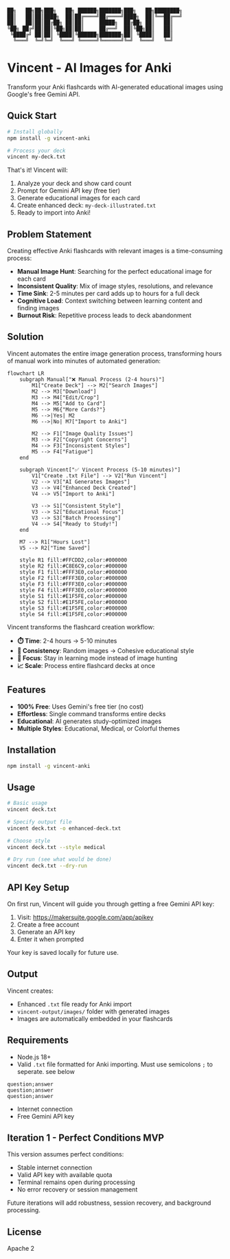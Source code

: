 ```
██╗   ██╗██╗███╗   ██╗ ██████╗███████╗███╗   ██╗████████╗
██║   ██║██║████╗  ██║██╔════╝██╔════╝████╗  ██║╚══██╔══╝
██║   ██║██║██╔██╗ ██║██║     █████╗  ██╔██╗ ██║   ██║   
╚██╗ ██╔╝██║██║╚██╗██║██║     ██╔══╝  ██║╚██╗██║   ██║   
 ╚████╔╝ ██║██║ ╚████║╚██████╗███████╗██║ ╚████║   ██║   
  ╚═══╝  ╚═╝╚═╝  ╚═══╝ ╚═════╝╚══════╝╚═╝  ╚═══╝   ╚═╝   
```

# Vincent - AI Images for Anki

Transform your Anki flashcards with AI-generated educational images using Google's free Gemini API.

## Quick Start

```bash
# Install globally
npm install -g vincent-anki

# Process your deck
vincent my-deck.txt
```

That's it! Vincent will:
1. Analyze your deck and show card count
2. Prompt for Gemini API key (free tier)
3. Generate educational images for each card
4. Create enhanced deck: `my-deck-illustrated.txt`
5. Ready to import into Anki!

## Problem Statement

Creating effective Anki flashcards with relevant images is a time-consuming process:

- **Manual Image Hunt**: Searching for the perfect educational image for each card
- **Inconsistent Quality**: Mix of image styles, resolutions, and relevance
- **Time Sink**: 2-5 minutes per card adds up to hours for a full deck
- **Cognitive Load**: Context switching between learning content and finding images
- **Burnout Risk**: Repetitive process leads to deck abandonment

## Solution

Vincent automates the entire image generation process, transforming hours of manual work into minutes of automated generation:

```mermaid
flowchart LR
    subgraph Manual["❌ Manual Process (2-4 hours)"]
        M1["Create Deck"] --> M2["Search Images"]
        M2 --> M3["Download"]
        M3 --> M4["Edit/Crop"]
        M4 --> M5["Add to Card"]
        M5 --> M6{"More Cards?"}
        M6 -->|Yes| M2
        M6 -->|No| M7["Import to Anki"]
        
        M2 --> F1["Image Quality Issues"]
        M3 --> F2["Copyright Concerns"]
        M4 --> F3["Inconsistent Styles"]
        M5 --> F4["Fatigue"]
    end

    subgraph Vincent["✅ Vincent Process (5-10 minutes)"]
        V1["Create .txt File"] --> V2["Run Vincent"]
        V2 --> V3["AI Generates Images"]
        V3 --> V4["Enhanced Deck Created"]
        V4 --> V5["Import to Anki"]
        
        V3 --> S1["Consistent Style"]
        V3 --> S2["Educational Focus"]
        V3 --> S3["Batch Processing"]
        V4 --> S4["Ready to Study!"]
    end

    M7 --> R1["Hours Lost"]
    V5 --> R2["Time Saved"]
    
    style R1 fill:#FFCDD2,color:#000000
    style R2 fill:#C8E6C9,color:#000000
    style F1 fill:#FFF3E0,color:#000000
    style F2 fill:#FFF3E0,color:#000000
    style F3 fill:#FFF3E0,color:#000000
    style F4 fill:#FFF3E0,color:#000000
    style S1 fill:#E1F5FE,color:#000000
    style S2 fill:#E1F5FE,color:#000000
    style S3 fill:#E1F5FE,color:#000000
    style S4 fill:#E1F5FE,color:#000000
```

Vincent transforms the flashcard creation workflow:
- **⏱️ Time**: 2-4 hours → 5-10 minutes
- **🎨 Consistency**: Random images → Cohesive educational style
- **🧠 Focus**: Stay in learning mode instead of image hunting
- **📈 Scale**: Process entire flashcard decks at once

## Features

- **100% Free**: Uses Gemini's free tier (no cost)
- **Effortless**: Single command transforms entire decks
- **Educational**: AI generates study-optimized images
- **Multiple Styles**: Educational, Medical, or Colorful themes

## Installation

```bash
npm install -g vincent-anki
```

## Usage

```bash
# Basic usage
vincent deck.txt

# Specify output file
vincent deck.txt -o enhanced-deck.txt

# Choose style
vincent deck.txt --style medical

# Dry run (see what would be done)
vincent deck.txt --dry-run
```

## API Key Setup

On first run, Vincent will guide you through getting a free Gemini API key:

1. Visit: https://makersuite.google.com/app/apikey
2. Create a free account
3. Generate an API key
4. Enter it when prompted

Your key is saved locally for future use.

## Output

Vincent creates:
- Enhanced `.txt` file ready for Anki import
- `vincent-output/images/` folder with generated images
- Images are automatically embedded in your flashcards

## Requirements

- Node.js 18+ 
- Valid `.txt` file formatted for Anki importing. Must use semicolons `;` to seperate. see below

```
question;answer
question;answer
question;answer
```

- Internet connection
- Free Gemini API key

## Iteration 1 - Perfect Conditions MVP

This version assumes perfect conditions:
- Stable internet connection
- Valid API key with available quota
- Terminal remains open during processing
- No error recovery or session management

Future iterations will add robustness, session recovery, and background processing.

## License

Apache 2